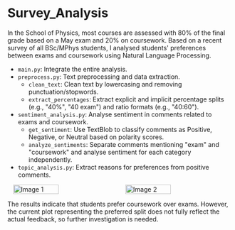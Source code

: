 # Survey_Analysis

In the School of Physics, most courses are assessed with 80% of the final grade based on a May exam and 20% on coursework. Based on a recent survey of all BSc/MPhys students, I analysed students' preferences between exams and coursework using Natural Language Processing.

- `main.py`: Integrate the entire analysis.
- `preprocess.py`: Text preprocessing and data extraction.
  - `clean_text`: Clean text by lowercasing and removing punctuation/stopwords.
  - `extract_percentages`: Extract explicit and implicit percentage splits (e.g., "40%", "40 exam") and ratio formats (e.g., "40:60").
- `sentiment_analysis.py`: Analyse sentiment in comments related to exams and coursework.
  - `get_sentiment`: Use TextBlob to classify comments as Positive, Negative, or Neutral based on polarity scores.
  - `analyze_sentiments`: Separate comments mentioning "exam" and "coursework" and analyse sentiment for each category independently.
- `topic_analysis.py`: Extract reasons for preferences from positive comments.

<div style="display: flex; justify-content: space-around;">
    <img src="https://github.com/user-attachments/assets/8267ee57-3b5c-457f-ac62-69e39fd82a84" alt="Image 1" width="45%">
    <img src="https://github.com/user-attachments/assets/c54002a4-20ba-4488-9e8c-3f1fb19d1f66" alt="Image 2" width="45%">
</div>

The results indicate that students prefer coursework over exams. However, the current plot representing the preferred split does not fully reflect the actual feedback, so further investigation is needed.

